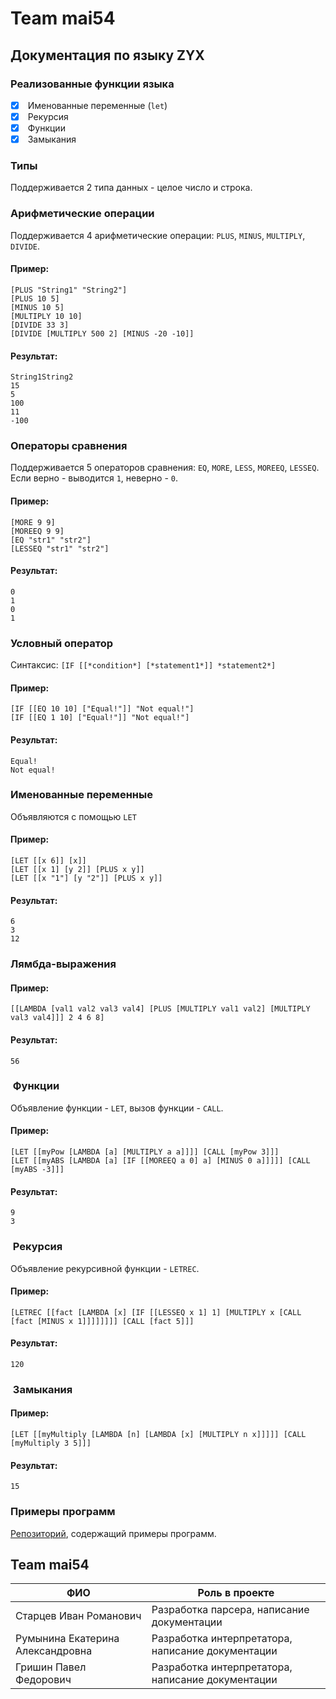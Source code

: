 # Team mai54

## Документация по языку ZYX
### Реализованные функции языка
* [x]  Именованные переменные (`let`)
* [x]  Рекурсия
* [x]  Функции
* [x]  Замыкания

### Типы
Поддерживается 2 типа данных - целое число и строка.
###  Арифметические операции
Поддерживается 4 арифметические операции: `PLUS`, `MINUS`, `MULTIPLY`, `DIVIDE`.
#### Пример:
```
[PLUS "String1" "String2"]
[PLUS 10 5]
[MINUS 10 5]
[MULTIPLY 10 10]
[DIVIDE 33 3]
[DIVIDE [MULTIPLY 500 2] [MINUS -20 -10]]
```
#### Результат:
```
String1String2
15
5
100
11
-100
```
###  Операторы сравнения
Поддерживается 5 операторов сравнения: `EQ`, `MORE`, `LESS`, `MOREEQ`, `LESSEQ`. Если верно - выводится `1`, неверно - `0`.
#### Пример:
```
[MORE 9 9]
[MOREEQ 9 9]
[EQ "str1" "str2"]
[LESSEQ "str1" "str2"]
```
#### Результат:
```
0
1
0
1
```
### Условный оператор
Синтаксис: `[IF [[*condition*] [*statement1*]] *statement2*]`
#### Пример:
```
[IF [[EQ 10 10] ["Equal!"]] "Not equal!"]
[IF [[EQ 1 10] ["Equal!"]] "Not equal!"]
```
#### Результат:
```
Equal!
Not equal!
```
### Именованные переменные
Объявляются с помощью `LET`
#### Пример:
```
[LET [[x 6]] [x]]
[LET [[x 1] [y 2]] [PLUS x y]]
[LET [[x "1"] [y "2"]] [PLUS x y]]
```
#### Результат:
```
6
3
12
```
###  Лямбда-выражения
#### Пример:
```
[[LAMBDA [val1 val2 val3 val4] [PLUS [MULTIPLY val1 val2] [MULTIPLY val3 val4]]] 2 4 6 8]

```
#### Результат:
```
56
```
###  Функции
Объявление функции - `LET`, вызов функции - `CALL`.
#### Пример:
```
[LET [[myPow [LAMBDA [a] [MULTIPLY a a]]]] [CALL [myPow 3]]]
[LET [[myABS [LAMBDA [a] [IF [[MOREEQ a 0] a] [MINUS 0 a]]]]] [CALL [myABS -3]]]
```
#### Результат:
```
9
3
```
###  Рекурсия
Объявление рекурсивной функции - `LETREC`.
#### Пример:
```
[LETREC [[fact [LAMBDA [x] [IF [[LESSEQ x 1] 1] [MULTIPLY x [CALL [fact [MINUS x 1]]]]]]]] [CALL [fact 5]]]
```
#### Результат:
```
120
```
###  Замыкания
#### Пример:
```
[LET [[myMultiply [LAMBDA [n] [LAMBDA [x] [MULTIPLY n x]]]]] [CALL [myMultiply 3 5]]]

```
#### Результат:
```
15
```
### Примеры программ
[Репозиторий](https://github.com/MAILabs-Edu-2024/fp-compiler-lab-mai54/tree/main/samples), содержащий примеры программ.

## Team mai54 

| ФИО                               | Роль в проекте                                                                |
| ---                               | ---                                                                           |
|  Старцев Иван Романович           | Разработка парсера, написание  документации                                   | 
|  Румынина Екатерина Александровна | Разработка интерпретатора, написание  документации                            |
|  Гришин Павел Федорович           | Разработка интерпретатора, написание  документации                            |
